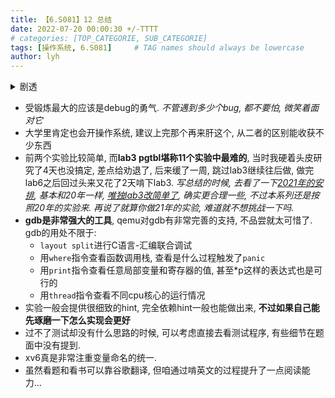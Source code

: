 ```yaml
---
title: 【6.S081】12 总结
date: 2022-07-20 00:00:30 +/-TTTT
# categories: [TOP_CATEGORIE, SUB_CATEGORIE]
tags: [操作系统, 6.S081]     # TAG names should always be lowercase
author: lyh
---
```


<details>
<summary>剧透</summary>
<li>
1 Xv6 and Unix utilities: 码量最大, 也是最简单的一个lab
</li>
<li>2 system calls: 系统调用, 需要读的东西比较多, 难度适中</li>
<li>
3 page tables: 需要全面理解xv6虚存机制, 并大幅修改, <font color="#dd0000">噩梦难度</font>
</li>
<li>
4 traps: 异常, 难度适中, 比较有趣的一个lab</li>
<li>
5 lazy page allocation: 内存懒分配, 需要部分理解虚存, 难度适中</li>
<li>
6 Copy-on-Write Fork: 写时复制的fork, 需要全面理解虚存, 难度高</li>
<li>
7 Multithreading: 多线程, 需要了解一点xv6线程切换, 难度适中</li>
<li>
8 locks: 锁, 坑不少, 较难, 但有趣</li>
<li>
9 file system: 码量小, 不熟悉文件系统的话就有难了</li>
<li>
10 mmap: 文件内存映射, 结合了虚存与文件系统, 码量略大, 难度仅次于lab3</li>
<li>
11 networking: 码量小, 要读一些东西</li>
  
</details>

- 受锻炼最大的应该是debug的勇气. *不管遇到多少个bug, 都不要怕, 微笑着面对它*
- 大学里肯定也会开操作系统, 建议上完那个再来肝这个, 从二者的区别能收获不少东西
- 前两个实验比较简单, 而**lab3 pgtbl堪称11个实验中最难的**, 当时我硬着头皮研究了4天也没搞定, 差点给劝退了, 后来缓了一周, 跳过lab3继续往后做, 做完lab6之后回过头来又花了2天啃下lab3. *写总结的时候, 去看了一下[2021年的安排](https://pdos.csail.mit.edu/6.S081/2021/schedule.html), 基本和20年一样, [唯独lab3改简单了](https://pdos.csail.mit.edu/6.S081/2021/labs/pgtbl.html), 确实更合理一些, 不过本系列还是按照20年的实验来. 再说了就算你做21年的实验, 难道就不想挑战一下吗.*
- **gdb是非常强大的工具**, qemu对gdb有非常完善的支持, 不品尝就太可惜了. gdb的用处不限于:
  - `layout split`进行C语言-汇编联合调试
  - 用`where`指令查看函数调用栈, 查看是什么过程触发了`panic`
  - 用`print`指令查看任意局部变量和寄存器的值, 甚至*p这样的表达式也是可行的
  - 用`thread`指令查看不同cpu核心的运行情况
- 实验一般会提供很细致的hint, 完全依赖hint一般也能做出来, **不过如果自己能先琢磨一下怎么实现会更好**
- 过不了测试却没有什么思路的时候, 可以考虑直接去看测试程序, 有些细节在题面中没有提到.
- xv6真是非常注重变量命名的统一.
- 虽然看题和看书可以靠谷歌翻译, 但咱通过啃英文的过程提升了一点阅读能力...

